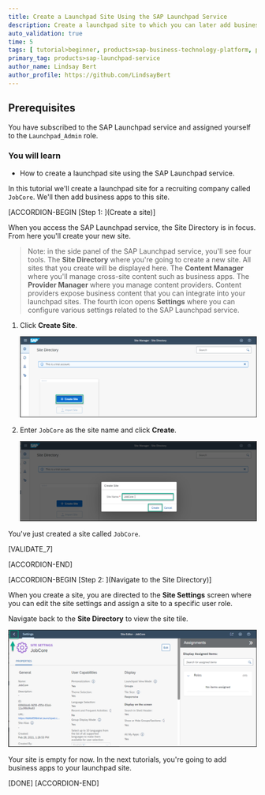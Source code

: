 ```yaml
---
title: Create a Launchpad Site Using the SAP Launchpad Service
description: Create a launchpad site to which you can later add business apps.
auto_validation: true
time: 5
tags: [ tutorial>beginner, products>sap-business-technology-platform, products>sap-fiori, products>sap-launchpad-service ]
primary_tag: products>sap-launchpad-service
author_name: Lindsay Bert
author_profile: https://github.com/LindsayBert
---
```


## Prerequisites
You have subscribed to the SAP Launchpad service and assigned yourself to the `Launchpad_Admin` role.


### You will learn
  - How to create a launchpad site using the SAP Launchpad service.

In this tutorial we'll create a launchpad site for a recruiting company called `JobCore`. We'll then add business apps to this site.

[ACCORDION-BEGIN [Step 1: ](Create a site)]

When you access the SAP Launchpad service, the Site Directory is in focus. From here you'll create your new site.

> Note: in the side panel of the SAP Launchpad service, you'll see four tools. The **Site Directory** where you're going to create a new site. All sites that you create will be displayed here. The **Content Manager** where you'll manage cross-site content such as business apps. The **Provider Manager** where you manage content providers. Content providers expose business content that you can integrate into your launchpad sites. The fourth icon opens **Settings** where you can configure various settings related to the SAP Launchpad service.


1. Click **Create Site**.

    ![Create site](1_create_new_site.png)

2. Enter `JobCore` as the site name and click **Create**.

    ![Name site](2_name_site.png)

You've just created a site called `JobCore`.

[VALIDATE_7]

[ACCORDION-END]

[ACCORDION-BEGIN [Step 2: ](Navigate to the Site Directory)]

When you create a site, you are directed to the **Site Settings** screen where you can edit the site settings and assign a site to a specific user role.

Navigate back to the **Site Directory** to view the site tile.

  ![Navigate to site directory](3_to_site_directory.png)


  Your site is empty for now. In the next tutorials, you're going to add business apps to your launchpad site.


[DONE]
[ACCORDION-END]
